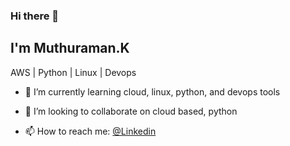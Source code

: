 ### Hi there 👋
<h2> I'm Muthuraman.K </h2>
AWS | Python | Linux | Devops

- 🌱 I’m currently learning cloud, linux, python, and devops tools

- 👯 I’m looking to collaborate on cloud based, python 
- 📫 How to reach me: <a href="https://www.linkedin.com/in/muthuraman-k-6b34b3234">@Linkedin</a>
